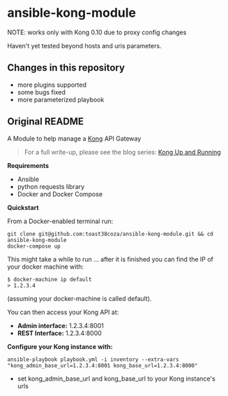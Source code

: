 
# ansible-kong-module

NOTE: works only with Kong 0.10 due to proxy config changes

Haven't yet tested beyond hosts and uris parameters.

## Changes in this repository

 * more plugins supported
 * some bugs fixed
 * more parameterized playbook

## Original README

A Module to help manage a [Kong](http://getkong.com) API Gateway

> For a full write-up, please see the blog series: [Kong Up and Running](http://blog.toast38coza.me/kong-up-and-running/)

**Requirements**

* Ansible
* python requests library
* Docker and Docker Compose

**Quickstart**


From a Docker-enabled terminal run:

```
git clone git@github.com:toast38coza/ansible-kong-module.git && cd ansible-kong-module
docker-compose up
```

This might take a while to run ... after it is finished you can find the IP of your docker machine with:

```
$ docker-machine ip default
> 1.2.3.4
```
(assuming your docker-machine is called default).

You can then access your Kong API at:

* **Admin interface:** 1.2.3.4:8001
* **REST Interface:** 1.2.3.4:8000


**Configure your Kong instance with:**

```
ansible-playbook playbook.yml -i inventory --extra-vars "kong_admin_base_url=1.2.3.4:8001 kong_base_url=1.2.3.4:8000"
```

* set kong_admin_base_url and kong_base_url to your Kong instance's urls
